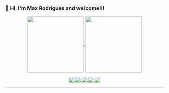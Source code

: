 ### 👋 Hi, I'm Max Rodrigues and welcome!!!

<p align="center">
  <a href="https://github.com/maxrodrigues">
    <img align="center" height="180em" src="https://github-readme-stats.vercel.app/api?username=maxrodrigues&count_private=true&show_icons=true&theme=merko">
  </a>
  <a href="https://github.com/maxrodrigues">
    <img align="center" height="180em" src="https://github-readme-stats.vercel.app/api/top-langs/?username=maxrodrigues&layout=compact&theme=merko&hide=css">
  </a>
</p>
  
<p align="center">
  <a href="https://api.whatsapp.com/send?phone=5527998670199&text=Oi%20Max%2C%20tudo%20bem%3F%20Peguei%20seu%20contato%20no%20github!">
    <img align="center" src="https://img.shields.io/badge/WhatsApp-25D366?style=for-the-badge&logo=whatsapp&logoColor=white">
  </a>
  <a href="mailto:maxuel.rodrigues@gmail.com">
  <img align="center" src="https://img.shields.io/badge/Gmail-D14836?style=for-the-badge&logo=gmail&logoColor=white">
  </a>
  <a href="https://www.instagram.com/maxuelrodrigues/">
  <img align="center" src="https://img.shields.io/badge/Instagram-E4405F?style=for-the-badge&logo=instagram&logoColor=white">
  </a>
  <a href="https://twitter.com/Max_Rodrigues">
  <img align="center" src="https://img.shields.io/badge/Twitter-1DA1F2?style=for-the-badge&logo=twitter&logoColor=white">
  </a>
  <a href="https://www.linkedin.com/in/maxuel-rodrigues">
  <img align="center" src="https://img.shields.io/badge/LinkedIn-0077B5?style=for-the-badge&logo=linkedin&logoColor=white">
  </a>
</p>

---



<!--
**maxrodrigues/maxrodrigues** is a ✨ _special_ ✨ repository because its `README.md` (this file) appears on your GitHub profile.

Here are some ideas to get you started:

<p>
  <img width="50" src="https://github.com/devicons/devicon/blob/master/icons/php/php-plain.svg">
</p>

- 🔭 I’m currently working on ...
- 🌱 I’m currently learning ...
- 👯 I’m looking to collaborate on ...
- 🤔 I’m looking for help with ...
- 💬 Ask me about ...
- 📫 How to reach me: ...
- 😄 Pronouns: ...
- ⚡ Fun fact: ...
-->
